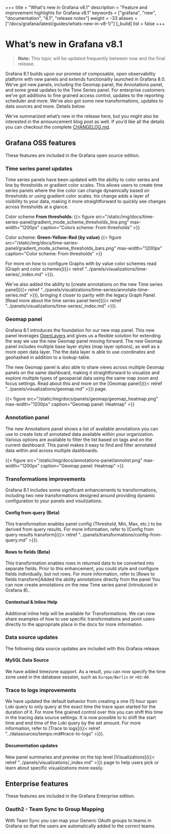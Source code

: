+++
title = "What's new in Grafana v8.1"
description = "Feature and improvement highlights for Grafana v8.1"
keywords = ["grafana", "new", "documentation", "8.1", "release notes"]
weight = -33
aliases = ["/docs/grafana/latest/guides/whats-new-in-v8-1/"]
[_build]
list = false
+++

# What’s new in Grafana v8.1

> **Note:** This topic will be updated frequently between now and the final release.

Grafana 8.1 builds upon our promise of composable, open observability platform with new panels and extends functionality launched in Grafana 8.0. We’ve got new panels, including the Geomap panel, the Annotations panel, and some great updates to the Time Series panel. For enterprise customers we’ve got additions to fine grained access control, updates to the reporting scheduler and more. We’ve also got some new transformations, updates to data sources and more. Details below.

We’ve summarized what’s new in the release here, but you might also be interested in the announcement blog post as well. If you’d like all the details you can checkout the complete [CHANGELOG.md](https://github.com/grafana/grafana/blob/master/CHANGELOG.md).


## Grafana OSS features

These features are included in the Grafana open source edition.

### Time series panel updates

Time series panels have been updated with the ability to color series and line by thresholds or gradient color scales. This allows users to create time series panels where the line color can change dynamically based on thresholds or using gradient color scales. his change adds a layer of visibility to your data, making it more straightforward to quickly see changes across thresholds at a glance.

Color scheme **From thresholds**: 
{{< figure src="/static/img/docs/time-series-panel/gradient_mode_scheme_thresholds_line.png" max-width="1200px" caption="Colors scheme: From thresholds" >}}

Color scheme: **Green-Yellow-Red (by value)**
{{< figure src="/static/img/docs/time-series-panel/gradient_mode_scheme_thresholds_bars.png" max-width="1200px" caption="Color scheme: From thresholds" >}}

For more on how to configure Graphs with by value color schemes read [Graph and color schemes]({{< relref "../panels/visualizations/time-series/_index.md" >}}).

We've also added the ability to [create annotations on the new Time series panel]({{< relref "../panels/visualizations/time-series/annotate-time-series.md" >}}), bringing it closer to parity with the legacy Graph Panel. [Read more about the time series panel here]({{< relref "../panels/visualizations/time-series/_index.md" >}}). 

### Geomap panel

Grafana 8.1 introduces the foundation for our new map panel. This new panel leverages [OpenLayers](https://openlayers.org/) and gives us a flexible solution for extending the way we use the new Geomap panel moving forward. The new Geomap panel includes multiple base layer styles (map layer options), as well as a more open data layer. The the data layer is able to use coordinates and geohashed in addition to a lookup-table. 

The new Geomap panel is also able to share views across multiple Geomap panels on the same dashboard, making it straightforward to visualize and explore multiple types of geospacial data using the same map zoom and focus settings. Read about this and more on the [Geomap panel]({{< relref "../panels/visualizations/geomap.md" >}}) page.

{{< figure src="/static/img/docs/panels/geomap/geomap_heatmap.png" max-width="1200px" caption="Geomap panel: Heatmap" >}}

### Annotation panel

The new Annotations panel shows a list of available annotations you can use to create lists of annotated data available within your organization. Various options are available to filter the list based on tags and on the current dashboard. This panel makes it easy to find and filter annotated data within and across multiple dashboards.

{{< figure src="/static/img/docs/annotations-panel/annolist.png" max-width="1200px" caption="Geomap panel: Heatmap" >}}

### Transformations improvements

Grafana 8.1 includes some significant enhancements to transformations, including two new transformations designed around providing dynamic configuration to your panels and visulizations.

#### Config from query (Beta)

This transformation enables panel config (Threshold, Min, Max, etc.) to be derived from query results. For more information, refer to [Config from query results transform]({{< relref "../panels/transformations/config-from-query.md" >}}).

#### Rows to fields (Beta)

This transformation enables rows in returned data to be converted into separate fields. Prior to this enhancement, you could style and configure fields individually, but not rows. For more information, refer to [Rows to fields transform]Added the ability annotations directly from the panel
You can now create annotations on the new Time series panel (introduced in Grafana 8)..

#### Contextual & Inline Help

Additional inline help will be available for Transformations. We can now share examples of how to use specific transformations and point users directly to the appropriate place in the docs for more information.

### Data source updates

The following data source updates are included with this Grafana release.

#### MySQL Data Source

We have added timezone support. As a result, you can now specify the time zone used in the database session, such as `Europe/Berlin` or `+02:00`.

### Trace to logs improvements

We have updated the default behavior from creating a one (1) hour span Loki query to only query at the exact time the trace span started for the duration of it. For more fine grained control over this you can shift this time in the tracing data source settings. It is now possible to to shift the start time and end time of the Loki query by the set amount. For more information, refer to [Trace to logs]({{< relref "../datasources/tempo.md#trace-to-logs" >}}).

#### Documentation updates

New panel summaries and preview on the top level [Visualizations]({{< relref "../panels/visualizations/_index.md" >}}) page to help users pick or learn about specific visualizations more easily.

## Enterprise features

These features are included in the Grafana Enterprise edition.

### Oauth2 - Team Sync to Group Mapping 

With Team Sync you can map your Generic OAuth groups to teams in Grafana so that the users are automatically added to the correct teams.

